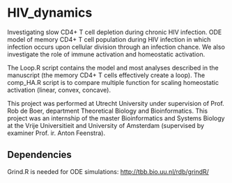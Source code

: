 # HIV_dynamics
Investigating slow CD4+ T cell depletion during chronic HIV infection. ODE model of memory CD4+ T cell population during HIV infection in which infection occurs upon cellular division through an infection chance. We also investigate the role of immune activation and homeostatic activation.

The Loop.R script contains the model and most analyses described in the manuscript (the memory CD4+ T cells effectively create a loop). The comp_HA.R script is to compare multiple function for scaling homeostatic activation (linear, convex, concave). 

This project was performed at Utrecht University under supervision of Prof. Rob de Boer, department Theoretical Biology and Bioinformatics. This project was an internship of the master Bioinformatics and Systems Biology at the Vrije Universitieit  and University of Amsterdam (supervised by examiner Prof. ir. Anton Feenstra).

## Dependencies
Grind.R is needed for ODE simulations: http://tbb.bio.uu.nl/rdb/grindR/
